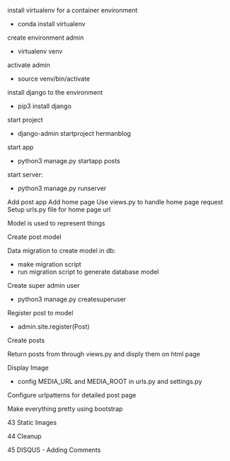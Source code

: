 install virtualenv for a container environment
- conda install virtualenv

create environment admin
- virtualenv venv

activate admin
- source venv/bin/activate

install django to the environment
- pip3 install django

start project
- django-admin startproject hermanblog

start app
- python3 manage.py startapp posts

start server:
- python3 manage.py runserver


Add post app
Add home page
Use views.py to handle home page request
Setup urls.py file for home page url

Model is used to represent things

Create post model

Data migration to create model in db:
- make migration script
- run migration script to generate database model

Create super admin user
- python3 manage.py createsuperuser

Register post to model
- admin.site.register(Post)

Create posts

Return posts from through views.py
and disply them on html page


Display Image
- config MEDIA_URL and 
MEDIA_ROOT in urls.py and settings.py

Configure urlpatterns for detailed post page

Make everything pretty using bootstrap

43 Static Images

44 Cleanup

45 DISQUS - Adding Comments

